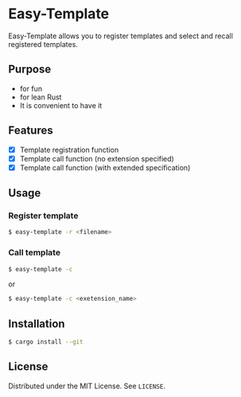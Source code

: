 # Easy-Template
Easy-Template allows you to register templates and select and recall registered templates.

## Purpose
- for fun
- for lean Rust
- It is convenient to have it

## Features
- [x] Template registration function
- [x] Template call function (no extension specified)
- [x] Template call function (with extended specification)

## Usage
### Register template
```bash
$ easy-template -r <filename>
```

### Call template
```bash
$ easy-template -c
```
or
```bash
$ easy-template -c <exetension_name>
```

## Installation
```bash
$ cargo install --git
```

## License
Distributed under the MIT License. See `LICENSE`.